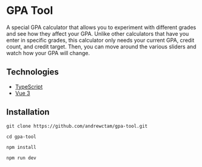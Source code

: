 # GPA Tool
A special GPA calculator that allows you to experiment with different grades and see how they affect your GPA. Unlike other calculators that have you enter in specific grades, this calculator only needs your current GPA, credit count, and credit target. Then, you can move around the various sliders and watch how your GPA will change.



## Technologies
- [TypeScript](https://www.typescriptlang.org/download)
- [Vue 3](https://v3.vuejs.org/guide/introduction.html)

## Installation

```
git clone https://github.com/andrewctam/gpa-tool.git

cd gpa-tool

npm install

npm run dev
```
